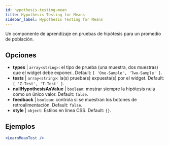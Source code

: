 ```yaml
---
id: hypothesis-testing-mean
title: Hypothesis Testing for Means
sidebar_label: Hypothesis Testing for Means
---
```


Un componente de aprendizaje en pruebas de hipótesis para un promedio de población.

## Opciones

* __types__ | `array<string>`: el tipo de prueba (una muestra, dos muestras) que el widget debe exponer.. Default: `[
  'One-Sample',
  'Two-Sample'
]`.
* __tests__ | `array<string>`: la(s) prueba(s) expuesta(s) por el widget. Default: `[
  'Z-Test',
  'T-Test'
]`.
* __nullHypothesisAsValue__ | `boolean`: mostrar siempre la hipótesis nula como un único valor. Default: `false`.
* __feedback__ | `boolean`: controla si se muestran los botones de retroalimentación. Default: `false`.
* __style__ | `object`: Estilos en línea CSS. Default: `{}`.


## Ejemplos

```jsx live
<LearnMeanTest />
```

